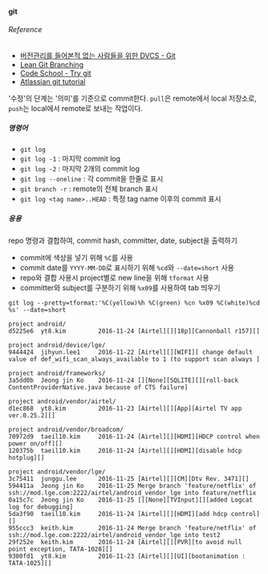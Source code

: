 #### git
###### Reference
 - [버전관리를 들어본적 없는 사람들을 위한 DVCS - Git](http://www.slideshare.net/ibare/dvcs-git)
 - [Lean Git Branching](http://pcottle.github.io/learnGitBranching/)
 - [Code School - Try git](https://try.github.io/)
 - [Atlassian git tutorial](https://www.atlassian.com/git/tutorials/)

'수정'의 단계는 '의미'를 기준으로 commit한다. `pull`은 remote에서 local 저장소로, `push`는 local에서 remote로 보내는 작업이다.

##### 명령어
 - `git log`
 - `git log -1` : 마지막 commit log
 - `git log -2` : 마지막 2개의 commit log
 - `git log --oneline` : 각 commit을 한줄로 표시
 - `git branch -r` : remote의 전체 branch 표시
 - `git log <tag name>..HEAD` : 특정 tag name 이후의 commit 표시

##### 응용
repo 명령과 결합하여, commit hash, committer, date, subject을 출력하기
 - commit에 색상을 넣기 위해 `%C`를 사용
 - commit date를 `YYYY-MM-DD`로 표시하기 위해 `%cd`와 `--date=short` 사용
 - repo와 결합 사용시 project별로 new line을 위해 `tformat` 사용
 - committer와 subject를 구분하기 위해 `%x09`를 사용하여 tab 띄우기 

```
git log --pretty=tformat:'%C(yellow)%h %C(green) %cn %x09 %C(white)%cd %s' --date=short

project android/
d5225e6  yt8.kim         2016-11-24 [Airtel][][18p][Cannonball r157][]

project android/device/lge/
9444424  jihyun.lee1     2016-11-22 [Airtel][][WIFI][ change default value of def_wifi_scan_always_available to 1 (to support scan always ]

project android/frameworks/
3a5dd0b  Jeong jin Ko    2016-11-24 [][None][SQLITE][][roll-back ContentProviderNative.java because of CTS failure]

project android/vendor/airtel/
d1ec868  yt8.kim         2016-11-23 [Airtel][][App][Airtel TV app ver.0.25.2][]

project android/vendor/broadcom/
70972d9  taeil10.kim     2016-11-24 [Airtel][][HDMI][HDCP control when power on/off][]
120375b  taeil10.kim     2016-11-24 [Airtel][][HDMI][disable hdcp hotplug][]

project android/vendor/lge/
3c75411  junggu.lee      2016-11-25 [Airtel][][CM][Dtv Rev. 3471][]
594411a  Jeong jin Ko    2016-11-25 Merge branch 'feature/netflix' of ssh://mod.lge.com:2222/airtel/android_vendor_lge into feature/netflix
0a15c7c  Jeong jin Ko    2016-11-25 [][None][TVInput][][added Logcat log for debugging]
5da3f90  taeil10.kim     2016-11-24 [Airtel][][HDMI][add hdcp control][]
955ccc3  keith.kim       2016-11-24 Merge branch 'feature/netflix' of ssh://mod.lge.com:2222/airtel/android_vendor_lge into test2
29f252e  keith.kim       2016-11-24 [Airtel][][PVR][to avoid null point exception, TATA-1028][]
9300fd1  yt8.kim         2016-11-23 [Airtel][][UI][bootanimation : TATA-1025][]

```
